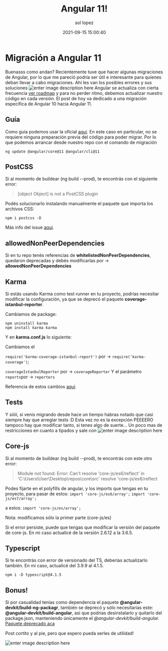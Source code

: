 ﻿---
date: 2021-09-15 15:00:40
layout: post
title: Angular 11!
description: Migración a Angular 11!
image: 'assets/img/angular11.png'
category: CODE
tags:
  - coding
  - migration
  - humor
author: sol lopez
---
# Migración a Angular 11
Buenasss como andan? Recientemente tuve que hacer algunas migraciones de Angular, por lo que me pareció podría ser útil e interesante para quienes deban llevar a cabo migraciones.
Ahi les van los posibles errores y sus soluciones 
![enter image description here](https://www.memecreator.org/static/images/memes/5203791.jpg)
Angular se actualiza con cierta frecuencia [ver roadmap](https://angular.io/guide/roadmap) y para no perder ritmo, debemos actualizar nuestro código en cada versión.
El post de hoy va dedicado a una migración específica de Angular 10 hacia Angular 11.
## Guía
Como guía podemos usar la oficial [aquí](https://update.angular.io/?l=3&v=10.2-11.0).
En este caso en particular, no se requiere ninguna preparación previa del código para poder migrar. Por lo que podemos arrancar desde nuestro repo con el comando de migración

    ng update @angular/core@11 @angular/cli@11
    
## PostCSS
Si al momento de buildear (ng build --prod), te encontrás con el siguiente error:

> [object Object] is not a PostCSS plugin

Podés solucionarlo instalando manualmente el paquete que importa los archivos CSS:

    npm i postcss -D

Más info del issue [aquí](https://github.com/postcss/autoprefixer/issues/1358).

## allowedNonPeerDependencies

Si en tu repo tenés referencias de **whitelistedNonPeerDependencies**, quedaron deprecadas y debés modificarlas por -> **allowedNonPeerDependencies**

## Karma
Si estás usando Karma como test runner en tu proyecto, podrías necesitar modificar la configuración, ya que se deprecó el paquete **coverage-istanbul-reporter**.

 Cambiamos de package:

    npm uninstall karma
    npm install karma karma

Y en **karma.conf.js** lo siguiente:

Cambiamos el 

`require('karma-coverage-istanbul-report')` 
por -> 
`require('karma-coverage')`;

`coverageIstanbulReporter` por -> `coverageReporter`
Y el parámetro `reports`por -> `reporters`

Referencia de estos cambios [aquí](https://mrjean.be/posts/update-karma-coverage-reporting-for-use-in-angular-11/).

## Tests
Y siiiii, si venis migrando desde hace un tiempo habras notado que casi siempre hay que arreglar tests :D
Esta vez no es la excepción PEEEERO tampoco hay que modificar tanto, si tenes algo de suerte... Un poco mas de restricciones en cuanto a tipados y sale con
![enter image description here](https://cdn.recetas360.com/wp-content/uploads/2019/07/como-hacer-papas-fritas-de-mcdonals.jpg)


## Core-js

Si al momento de buildear (ng build --prod), te encontrás con este otro error:

> Module not found: Error: Can't resolve 'core-js/es6/reflect' in
> 'C:\Users\User\Desktop\repos\core\src'   resolve 'core-js/es6/reflect

Podes fijarte en el polyfills de angular, y los imports que tengas en tu proyecto, para pasar de estos:
`import 'core-js/es6/array';` 
`import 'core-js/es7/array';`

a estos:
`import 'core-js/es/array';`

Nota: modificamos sólo la primer parte (core-js/es)

Si el error persiste, puede que tengas que modificar la versión del paquete de core-js. En mi caso actualicé de la versión 2.6.12 a la 3.6.5.

## Typescript
Si te encontrás con error de versionado del TS, deberías actualizarlo también. En mi caso, actualicé del 3.9.9 al 4.1.5.

    npm i -D typescript@4.1.5

## Bonus!

Si por casualidad tenias como dependencia el paquete **@angular-devkit/build-ng-packagr**, también se deprecó y sólo necesitarías este: **@angular-devkit/build-angular**, asi que podrias desinstalarlo y quitarlo del package.json, manteniendo únicamente el *@angular-devkit/build-angular.*
[Paquete deprecado aca](https://www.npmjs.com/package/@angular-devkit/build-ng-packagr)

Post cortito y al pie, pero que espero pueda serles de utilidad!

![enter image description here](https://pics.me.me/thumb_adios-memecrunch-com-adi%C3%B3s-51915832.png)
